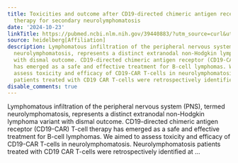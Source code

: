 ```yaml
---
title: Toxicities and outcome after CD19-directed chimeric antigen receptor T-cell
  therapy for secondary neurolymphomatosis
date: '2024-10-23'
linkTitle: https://pubmed.ncbi.nlm.nih.gov/39440883/?utm_source=curl&utm_medium=rss&utm_campaign=pubmed-2&utm_content=1FakS-2QOkCT8HsMOQP1bCRQ4YzyumYOmxmF0moLsQ3dFB1E9V&fc=20220326224207&ff=20241023210141&v=2.18.0.post9+e462414
source: heidelberg[Affiliation]
description: Lymphomatous infiltration of the peripheral nervous system (PNS), termed
  neurolymphomatosis, represents a distinct extranodal non-Hodgkin lymphoma variant
  with dismal outcome. CD19-directed chimeric antigen receptor (CD19-CAR) T-cell therapy
  has emerged as a safe and effective treatment for B-cell lymphomas. We aimed to
  assess toxicity and efficacy of CD19-CAR T-cells in neurolymphomatosis. Neurolymphomatosis
  patients treated with CD19 CAR T-cells were retrospectively identified at ...
disable_comments: true
---
```

Lymphomatous infiltration of the peripheral nervous system (PNS), termed neurolymphomatosis, represents a distinct extranodal non-Hodgkin lymphoma variant with dismal outcome. CD19-directed chimeric antigen receptor (CD19-CAR) T-cell therapy has emerged as a safe and effective treatment for B-cell lymphomas. We aimed to assess toxicity and efficacy of CD19-CAR T-cells in neurolymphomatosis. Neurolymphomatosis patients treated with CD19 CAR T-cells were retrospectively identified at ...